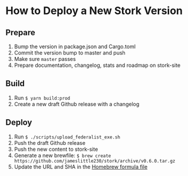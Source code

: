 # How to Deploy a New Stork Version

## Prepare
1. Bump the version in package.json and Cargo.toml
1. Commit the version bump to master and push
1. Make sure `master` passes
1. Prepare documentation, changelog, stats and roadmap on stork-site

## Build
1. Run `$ yarn build:prod`
1. Create a new draft Github release with a changelog

## Deploy
1. Run `$ ./scripts/upload_federalist_exe.sh`
1. Push the draft Github release
1. Push the new content to stork-site
1. Generate a new brewfile: `$ brew create https://github.com/jameslittle230/stork/archive/v0.6.0.tar.gz`
1. Update the URL and SHA in the [Homebrew formula file](https://github.com/jameslittle230/homebrew-stork-tap/blob/master/Formula/stork.rb)
